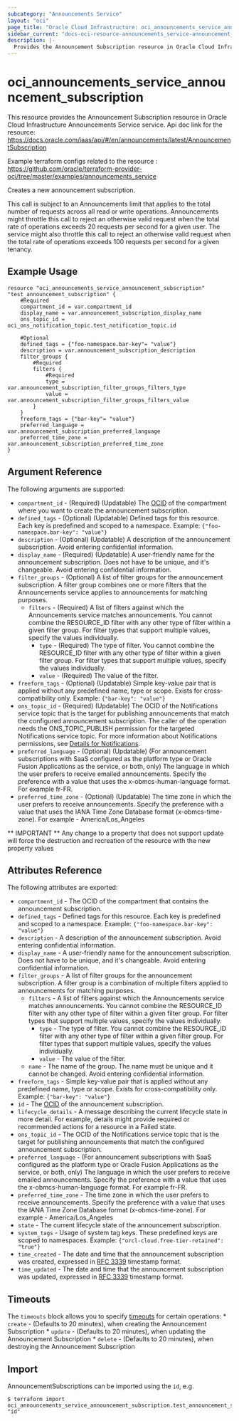 ```yaml
---
subcategory: "Announcements Service"
layout: "oci"
page_title: "Oracle Cloud Infrastructure: oci_announcements_service_announcement_subscription"
sidebar_current: "docs-oci-resource-announcements_service-announcement_subscription"
description: |-
  Provides the Announcement Subscription resource in Oracle Cloud Infrastructure Announcements Service service
---
```


# oci_announcements_service_announcement_subscription
This resource provides the Announcement Subscription resource in Oracle Cloud Infrastructure Announcements Service service.
Api doc link for the resource: https://docs.oracle.com/iaas/api/#/en/announcements/latest/AnnouncementSubscription

Example terraform configs related to the resource : https://github.com/oracle/terraform-provider-oci/tree/master/examples/announcements_service

Creates a new announcement subscription.

This call is subject to an Announcements limit that applies to the total number of requests across all read or write operations. Announcements might throttle this call to reject an otherwise valid request when the total rate of operations exceeds 20 requests per second for a given user. The service might also throttle this call to reject an otherwise valid request when the total rate of operations exceeds 100 requests per second for a given tenancy.


## Example Usage

```hcl
resource "oci_announcements_service_announcement_subscription" "test_announcement_subscription" {
	#Required
	compartment_id = var.compartment_id
	display_name = var.announcement_subscription_display_name
	ons_topic_id = oci_ons_notification_topic.test_notification_topic.id

	#Optional
	defined_tags = {"foo-namespace.bar-key"= "value"}
	description = var.announcement_subscription_description
	filter_groups {
		#Required
		filters {
			#Required
			type = var.announcement_subscription_filter_groups_filters_type
			value = var.announcement_subscription_filter_groups_filters_value
		}
	}
	freeform_tags = {"bar-key"= "value"}
	preferred_language = var.announcement_subscription_preferred_language
	preferred_time_zone = var.announcement_subscription_preferred_time_zone
}
```

## Argument Reference

The following arguments are supported:

* `compartment_id` - (Required) (Updatable) The [OCID](https://docs.cloud.oracle.com/iaas/Content/General/Concepts/identifiers.htm) of the compartment where you want to create the announcement subscription. 
* `defined_tags` - (Optional) (Updatable) Defined tags for this resource. Each key is predefined and scoped to a namespace. Example: `{"foo-namespace.bar-key": "value"}` 
* `description` - (Optional) (Updatable) A description of the announcement subscription. Avoid entering confidential information.
* `display_name` - (Required) (Updatable) A user-friendly name for the announcement subscription. Does not have to be unique, and it's changeable. Avoid entering confidential information.
* `filter_groups` - (Optional) A list of filter groups for the announcement subscription. A filter group combines one or more filters that the Announcements service applies to announcements for matching purposes. 
	* `filters` - (Required) A list of filters against which the Announcements service matches announcements. You cannot combine the RESOURCE_ID filter with any other type of filter within a given filter group. For filter types that support multiple values, specify the values individually.
		* `type` - (Required) The type of filter. You cannot combine the RESOURCE_ID filter with any other type of filter within a given filter group. For filter types that support multiple values, specify the values individually.
		* `value` - (Required) The value of the filter.
* `freeform_tags` - (Optional) (Updatable) Simple key-value pair that is applied without any predefined name, type or scope. Exists for cross-compatibility only. Example: `{"bar-key": "value"}` 
* `ons_topic_id` - (Required) (Updatable) The OCID of the Notifications service topic that is the target for publishing announcements that match the configured announcement subscription. The caller of the operation needs the ONS_TOPIC_PUBLISH permission for the targeted Notifications service topic. For more information about Notifications permissions, see [Details for Notifications](https://docs.cloud.oracle.com/iaas/Content/Identity/policyreference/notificationpolicyreference.htm). 
* `preferred_language` - (Optional) (Updatable) (For announcement subscriptions with SaaS configured as the platform type or Oracle Fusion Applications as the service, or both, only) The language in which the user prefers to receive emailed announcements. Specify the preference with a value that uses the x-obmcs-human-language format. For example fr-FR.
* `preferred_time_zone` - (Optional) (Updatable) The time zone in which the user prefers to receive announcements. Specify the preference with a value that uses the IANA Time Zone Database format (x-obmcs-time-zone). For example - America/Los_Angeles


** IMPORTANT **
Any change to a property that does not support update will force the destruction and recreation of the resource with the new property values

## Attributes Reference

The following attributes are exported:

* `compartment_id` - The OCID of the compartment that contains the announcement subscription.
* `defined_tags` - Defined tags for this resource. Each key is predefined and scoped to a namespace. Example: `{"foo-namespace.bar-key": "value"}` 
* `description` - A description of the announcement subscription. Avoid entering confidential information.
* `display_name` - A user-friendly name for the announcement subscription. Does not have to be unique, and it's changeable. Avoid entering confidential information. 
* `filter_groups` - A list of filter groups for the announcement subscription. A filter group is a combination of multiple filters applied to announcements for matching purposes. 
	* `filters` - A list of filters against which the Announcements service matches announcements. You cannot combine the RESOURCE_ID filter with any other type of filter within a given filter group. For filter types that support multiple values, specify the values individually.
		* `type` - The type of filter. You cannot combine the RESOURCE_ID filter with any other type of filter within a given filter group. For filter types that support multiple values, specify the values individually.
		* `value` - The value of the filter.
	* `name` - The name of the group. The name must be unique and it cannot be changed. Avoid entering confidential information.
* `freeform_tags` - Simple key-value pair that is applied without any predefined name, type or scope. Exists for cross-compatibility only. Example: `{"bar-key": "value"}` 
* `id` - The [OCID](https://docs.cloud.oracle.com/iaas/Content/General/Concepts/identifiers.htm) of the announcement subscription.
* `lifecycle_details` - A message describing the current lifecycle state in more detail. For example, details might provide required or recommended actions for a resource in a Failed state. 
* `ons_topic_id` - The OCID of the Notifications service topic that is the target for publishing announcements that match the configured announcement subscription. 
* `preferred_language` - (For announcement subscriptions with SaaS configured as the platform type or Oracle Fusion Applications as the service, or both, only) The language in which the user prefers to receive emailed announcements. Specify the preference with a value that uses the x-obmcs-human-language format. For example fr-FR.
* `preferred_time_zone` - The time zone in which the user prefers to receive announcements. Specify the preference with a value that uses the IANA Time Zone Database format (x-obmcs-time-zone). For example - America/Los_Angeles
* `state` - The current lifecycle state of the announcement subscription.
* `system_tags` - Usage of system tag keys. These predefined keys are scoped to namespaces. Example: `{"orcl-cloud.free-tier-retained": "true"}` 
* `time_created` - The date and time that the announcement subscription was created, expressed in [RFC 3339](https://tools.ietf.org/html/rfc3339) timestamp format. 
* `time_updated` - The date and time that the announcement subscription was updated, expressed in [RFC 3339](https://tools.ietf.org/html/rfc3339) timestamp format. 

## Timeouts

The `timeouts` block allows you to specify [timeouts](https://registry.terraform.io/providers/oracle/oci/latest/docs/guides/changing_timeouts) for certain operations:
	* `create` - (Defaults to 20 minutes), when creating the Announcement Subscription
	* `update` - (Defaults to 20 minutes), when updating the Announcement Subscription
	* `delete` - (Defaults to 20 minutes), when destroying the Announcement Subscription


## Import

AnnouncementSubscriptions can be imported using the `id`, e.g.

```
$ terraform import oci_announcements_service_announcement_subscription.test_announcement_subscription "id"
```

